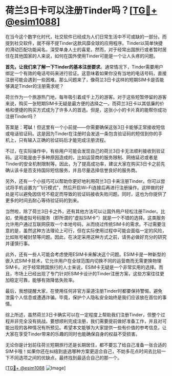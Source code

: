 # 荷兰3日卡可以注册Tinder吗？[[TG💪+ @esim1088](https://t.me/s/esim1088)]

在当今这个数字化时代，社交软件已经成为人们日常生活中不可或缺的一部分。而提到社交软件，就不得不提Tinder这款风靡全球的应用程序。Tinder以简单快捷的滑动匹配功能闻名，深受单身人士的喜爱。然而，对于经常出国旅行或者暂时居住在其他国家的人来说，如何在国外使用Tinder可能是一个让人头疼的问题。

**首先，让我们来了解一下Tinder的基本注册要求**。通常情况下，Tinder需要用户绑定一个有效的电话号码来进行验证。这意味着如果你没有当地的电话号码，直接注册可能会遇到一些困难。那么问题来了，像荷兰3日卡这样的短期SIM卡是否能够满足Tinder的注册需求呢？

荷兰作为一个旅游热门地，每年吸引着成千上万的游客。对于这些短暂停留的游客来说，购买一张短期SIM卡无疑是最方便的选择之一。而荷兰3日卡以其低廉的价格和便捷的购买方式成为了许多人的首选。但是，这张小小的卡片真的能帮你成功注册Tinder吗？

答案是：**可以**！但这里有一个小前提——你需要确保这张3日卡能够正常接收短信或电话验证码。这是因为Tinder在注册时会发送一条包含验证码的短信到你的手机上，只有输入正确的验证码后才能完成注册流程。

不过，在实际操作中，有些用户可能会发现自己的荷兰3日卡无法顺利接收到验证码。这可能是由于多种原因造成的，比如运营商的服务限制、网络延迟或者是Tinder的安全机制限制等。因此，为了提高成功率，建议大家在购买3日卡之前先确认该卡是否支持国际短信服务，并且尽量选择信誉良好的服务商。

另外，还有一个小技巧可以帮助你更好地利用荷兰3日卡来注册Tinder。你可以尝试将手机设置为“飞行模式”，然后开启Wi-Fi连接后再进行注册操作。这样做的好处是可以避免因信号不稳定而导致的验证码接收失败问题。同时，这也为你提供了更多的时间去耐心等待验证码的到来。

当然啦，除了荷兰3日卡之外，还有其他方法可以让国外用户轻松注册Tinder。比如，使用虚拟号码服务（即所谓的“虚拟SIM卡”）就是一个不错的选择。这类服务允许用户通过互联网获取一个本地号码，从而绕过传统SIM卡的需求。不过需要注意的是，虽然这种方法理论上可行，但在实际使用过程中可能会面临一定的风险，比如账号被封禁等问题。因此，在决定采用这种方式之前，请务必做好充分的研究并谨慎行事。

此外，还有一些人可能会考虑使用ESIM卡来解决这个问题。ESIM卡是一种新型的嵌入式SIM卡技术，它允许用户在全球范围内切换不同的运营商而无需更换物理SIM卡。对于经常跨国旅行的人士来说，ESIM卡无疑是一个非常实用的选择。而且，市场上已经出现了专门针对ESIM卡设计的Tinder注册方案，这些方案往往更加稳定可靠，能够有效降低失败率。

最后，我想提醒大家，在使用任何非官方渠道注册Tinder时都要保持警惕，避免泄露个人信息或遭遇诈骗。毕竟，保护个人隐私安全始终是我们应该放在首位的事情。

综上所述，虽然荷兰3日卡确实可以在一定程度上帮助我们注册Tinder，但整个过程并非完全没有挑战。要想顺利完成注册，我们需要提前做好准备工作，并且对可能出现的各种情况有所预见。希望本文能够为大家提供一些有价值的参考信息，让大家在享受Tinder带来的乐趣的同时也能确保自身的权益不受损害。

无论你是计划前往荷兰短期旅行还是长期居住，都不要忘了给自己准备一张合适的SIM卡哦！如果你还在纠结到底选哪种方案更适合自己，不妨多花点时间去比较一下不同选项之间的优缺点，最终找到最适合自己的那一个。

[[TG💪+ @esim1088](https://t.me/s/esim1088) ![Image](https://i.postimg.cc/4NQfJmqS/Snipaste-2025-05-13-00-14-12.png)]